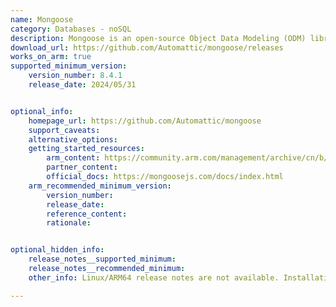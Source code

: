 ```yaml
---
name: Mongoose
category: Databases - noSQL
description: Mongoose is an open-source Object Data Modeling (ODM) library for MongoDB, developed under the MIT license. It is designed for Node.js applications and provides a structured way to interact with MongoDB databases.
download_url: https://github.com/Automattic/mongoose/releases
works_on_arm: true
supported_minimum_version:
    version_number: 8.4.1
    release_date: 2024/05/31


optional_info:
    homepage_url: https://github.com/Automattic/mongoose
    support_caveats:
    alternative_options:
    getting_started_resources:
        arm_content: https://community.arm.com/management/archive/cn/b/blog/posts/mongoose
        partner_content:
        official_docs: https://mongoosejs.com/docs/index.html
    arm_recommended_minimum_version:
        version_number:
        release_date:
        reference_content:
        rationale:


optional_hidden_info:
    release_notes__supported_minimum:
    release_notes__recommended_minimum:
    other_info: Linux/ARM64 release notes are not available. Installation and testing are done via the tar archive (https://github.com/Automattic/mongoose/releases/tag/8.4.1).

---
```


